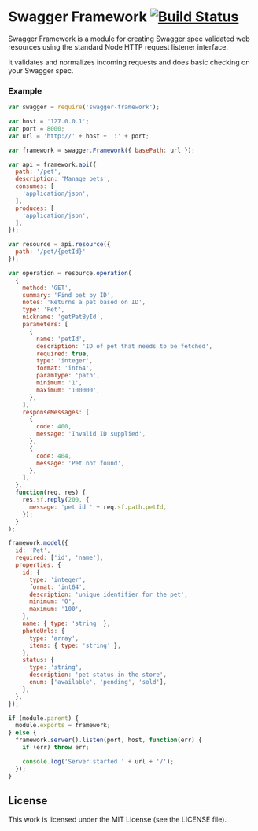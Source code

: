 # Swagger Framework [![Build Status](https://travis-ci.org/silas/swagger-framework.png?branch=master)](https://travis-ci.org/silas/swagger-framework)

Swagger Framework is a module for creating [Swagger spec][spec] validated web
resources using the standard Node HTTP request listener interface.

It validates and normalizes incoming requests and does basic checking on your
Swagger spec.

### Example

``` javascript
var swagger = require('swagger-framework');

var host = '127.0.0.1';
var port = 8000;
var url = 'http://' + host + ':' + port;

var framework = swagger.Framework({ basePath: url });

var api = framework.api({
  path: '/pet',
  description: 'Manage pets',
  consumes: [
    'application/json',
  ],
  produces: [
    'application/json',
  ],
});

var resource = api.resource({
  path: '/pet/{petId}'
});

var operation = resource.operation(
  {
    method: 'GET',
    summary: 'Find pet by ID',
    notes: 'Returns a pet based on ID',
    type: 'Pet',
    nickname: 'getPetById',
    parameters: [
      {
        name: 'petId',
        description: 'ID of pet that needs to be fetched',
        required: true,
        type: 'integer',
        format: 'int64',
        paramType: 'path',
        minimum: '1',
        maximum: '100000',
      },
    ],
    responseMessages: [
      {
        code: 400,
        message: 'Invalid ID supplied',
      },
      {
        code: 404,
        message: 'Pet not found',
      },
    ],
  },
  function(req, res) {
    res.sf.reply(200, {
      message: 'pet id ' + req.sf.path.petId,
    });
  }
);

framework.model({
  id: 'Pet',
  required: ['id', 'name'],
  properties: {
    id: {
      type: 'integer',
      format: 'int64',
      description: 'unique identifier for the pet',
      minimum: '0',
      maximum: '100',
    },
    name: { type: 'string' },
    photoUrls: {
      type: 'array',
      items: { type: 'string' },
    },
    status: {
      type: 'string',
      description: 'pet status in the store',
      enum: ['available', 'pending', 'sold'],
    },
  },
});

if (module.parent) {
  module.exports = framework;
} else {
  framework.server().listen(port, host, function(err) {
    if (err) throw err;

    console.log('Server started ' + url + '/');
  });
}
```

## License

This work is licensed under the MIT License (see the LICENSE file).

[spec]: https://github.com/wordnik/swagger-spec/blob/master/versions/1.2.md#readme
